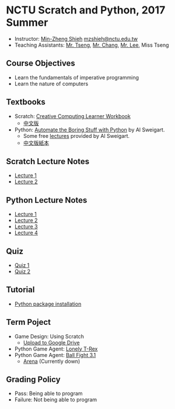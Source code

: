 # NCTU Scratch and Python, 2017 Summer

+   Instructor: [Min-Zheng Shieh](mailto:mzshieh@nctu.edu.tw) mzshieh@nctu.edu.tw
+   Teaching Assistants: [Mr. Tseng](mailto:silver9450.cs04@nctu.edu.tw), [Mr. Chang](mailto:hadeschang0322@gmail.com), [Mr. Lee](mailto:sz110010@gmail.com), Miss Tseng

## Course Objectives

+   Learn the fundamentals of imperative programming
+   Learn the nature of computers

## Textbooks

+   Scratch: [Creative Computing Learner Workbook](http://scratched.gse.harvard.edu/guide/files/CreativeComputing20140820_LearnerWorkbook.pdf)
    +   [中文版](http://scratched.gse.harvard.edu/resources/traditional-chinese-translation-scratch-curriculum-guide)
+   Python: [Automate the Boring Stuff with Python](https://automatetheboringstuff.com/) by Al Sweigart.
    +   Some free [lectures](https://www.youtube.com/playlist?list=PL0-84-yl1fUnRuXGFe_F7qSH1LEnn9LkW) provided by Al Sweigart.
    +   [中文版紙本](https://www.tenlong.com.tw/products/9789864762729)

## Scratch Lecture Notes

+   [Lecture 1](https://hackmd.io/s/S1-TkvDEZ)
+   [Lecture 2](https://hackmd.io/s/BJPv44qEZ)

## Python Lecture Notes

+   [Lecture 1](https://hackmd.io/s/SJcC75FHW)
+   [Lecture 2](https://hackmd.io/s/B15Wno2B-)
+   [Lecture 3](https://hackmd.io/s/HJLuwtdUb)
+   [Lecture 4](https://hackmd.io/s/H1H2VaZw-)

## Quiz

+   [Quiz 1](https://docs.google.com/forms/d/e/1FAIpQLSeFjtNvcRj9S5SUWiAXsq4j8FFEDe-lCsnfLdOhls9R-I8pzg/viewform)
+   [Quiz 2](https://docs.google.com/forms/d/e/1FAIpQLSeFeL67Rx9dcpVdmKuA1166CjZuNTZHolgAUPCHBdLJUVRyzQ/viewform)

## Tutorial

+   [Python package installation](install.md)

## Term Poject

+   Game Design: Using Scratch
    +   [Upload to Google Drive](https://drive.google.com/drive/folders/0B4gASQ5Zzk3ASGItYkpNR0ZkOUE?usp=sharing)
+   Python Game Agent: [Lonely T-Rex](http://www.trex-game.skipser.com/)
+   Python Game Agent: [Ball Fight 3.1](https://github.com/sunset1995/ballfight.git)
    +   [Arena](http://ballfight.nctu.me/) (Currently down)

## Grading Policy

+   Pass: Being able to program
+   Failure: Not being able to program
